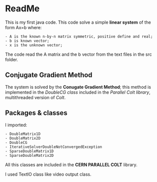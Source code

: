 ReadMe
======

This is my first java code.
This code solve a simple **linear system** of the form Ax=b where:

	- A is the known n-by-n matrix symmetric, positive define and real;
	- b is known vector;
	- x is the unknown vector;

The code read the A matrix and the b vector from the text files in the src folder.


Conjugate Gradient Method
-------------------------

The system is solved by the **Conugate Gradient Method**; this method is implemented in the *DoubleCG class* included in the *Parallel Colt library*, multithreaded version of *Colt*.


Packages & classes
-------------------------

I imported:

	- DoubleMatrix1D
	- DoubleMatrix2D
	- DoubleCG
	- IterativeSolverDoubleNotConvergedException
	- SparseDoubleMatrix1D
	- SparseDoubleMatrix2D

All this classes are included in the **CERN PARALLEL COLT** library.   

I used TextIO class like video output class.